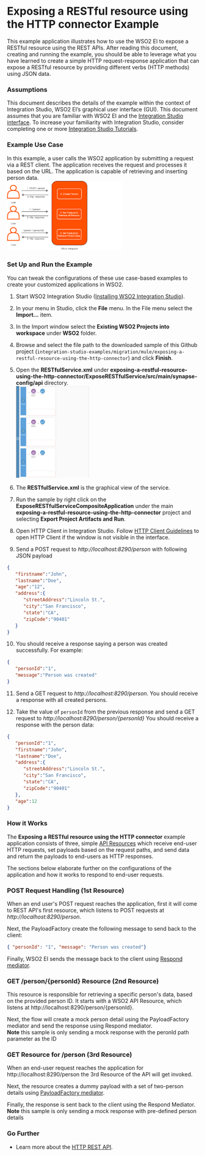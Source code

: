 # Exposing a RESTful resource using the HTTP connector Example

This example application illustrates how to use the WSO2 EI to expose a RESTful resource using the REST APIs. After reading this document, creating and running the example, you should be able to leverage what you have learned to create a simple HTTP request-response application that can expose a RESTful resource by providing different verbs (HTTP methods) using JSON data.

### Assumptions

This document describes the details of the example within the context of Integration Studio, WSO2 EI’s graphical user interface (GUI). This document assumes that you are familiar with WSO2 EI and the [Integration Studio interface](https://ei.docs.wso2.com/en/latest/micro-integrator/develop/WSO2-Integration-Studio/). To increase your familiarity with Integration Studio, consider completing one or more [Integration Studio Tutorials](https://ei.docs.wso2.com/en/latest/micro-integrator/use-cases/integration-use-cases/).

### Example Use Case

In this example, a user calls the WSO2 application by submitting a request via a REST client. The application receives the request and processes it based on the URL. The application is capable of retrieving and inserting person data. <br> 
<img width="60%" src="../../resources/images/exposing-a-restful-resource-using-the-http-connector-use-case.png">

### Set Up and Run the Example

You can tweak the configurations of these use case-based examples to create your customized applications in WSO2.

1. Start WSO2 Integration Studio ([Installing WSO2 Integration Studio](https://ei.docs.wso2.com/en/latest/micro-integrator/develop/installing-WSO2-Integration-Studio/)).

2. In your menu in Studio, click the **File** menu. In the File menu select the **Import...** item.

3. In the Import window select the **Existing WSO2 Projects into workspace** under **WSO2** folder.

4. Browse and select the file path to the downloaded sample of this Github project (``integration-studio-examples/migration/mule/exposing-a-restful-resource-using-the-http-connector``) and click **Finish**.

5. Open the **RESTfulService.xml** under **exposing-a-restful-resource-using-the-http-connector/ExposeRESTfulService/src/main/synapse-config/api** directory.<br>
    <img width="40%" src="../../resources/images/exposing-a-restful-resource-using-the-http-connector.png">
    
6. The **RESTfulService.xml** is the graphical view of the service.

7. Run the sample by right click on the **ExposeRESTfulServiceCompositeApplication** under the main **exposing-a-restful-resource-using-the-http-connector** project and selecting **Export Project Artifacts and Run**.

8. Open HTTP Client in Integration Studio. Follow [HTTP Client Guidelines](../../../docs/common/adding-http-client-to-integration-studio.md) to open HTTP Client if the window is not visible in the interface.

9. Send a POST request to *http://localhost:8290/person* with following JSON payload
```json
{
   "firstname":"John",
   "lastname":"Doe",
   "age":"12",
   "address":{
      "streetAddress":"Lincoln St.",
      "city":"San Francisco",
      "state":"CA",
      "zipCode":"90401"
   }
}
```

10. You should receive a response saying a person was created successfully. For example: 
```json
{
   "personId":"1",
   "message":"Person was created"
}
```

11. Send a GET request to *http://localhost:8290/person*.
 You should receive a response with all created persons.
 
12. Take the value of `personId` from the previous response and send a GET request to *http://localhost:8290/person/{personId}*
 You should receive a response with the person data:
```json
{
   "personId":"1",
   "firstname":"John",
   "lastname":"Doe",
   "address":{
      "streetAddress":"Lincoln St.",
      "city":"San Francisco",
      "state":"CA",
      "zipCode":"90401"
   },
   "age":12
}
```

### How it Works

The **Exposing a RESTful resource using the HTTP connector** example application consists of three, simple [API Resources](https://ei.docs.wso2.com/en/latest/micro-integrator/develop/creating-artifacts/creating-an-api/) which receive end-user HTTP requests, set payloads based on the request paths, and send data and return the payloads to end-users as HTTP responses.

The sections below elaborate further on the configurations of the application and how it works to respond to end-user requests.

### POST Request Handling (1st Resource)

When an end user's POST request reaches the application, first it will come to REST API's first resource, which listens to POST requests at *http://localhost:8290/person*. 

Next, the PayloadFactory create the following message to send back to the client: 
```json
{ "personId": "1", "message": "Person was created"}
```

Finally, WSO2 EI sends the message back to the client using [Respond mediator](https://ei.docs.wso2.com/en/latest/micro-integrator/references/mediators/respond-Mediator/).

### GET /person/{personId} Resource (2nd Resource)

This resource is responsible for retrieving a specific person's data, based on the provided person ID. It starts with a WSO2 API Resource, which listens at http://localhost:8290/person/{personId}.

Next, the flow will create a mock person detail using the PayloadFactory mediator and send the response using Respond mediator.<br>
**Note** this sample is only sending a mock response with the peronId path parameter as the ID
    

### GET Resource for /person (3rd Resource)

When an end-user request reaches the application for http://localhost:8290/person the 3rd Resource of the API will get invoked.

Next, the resource creates a dummy payload with a set of two-person details using [PayloadFactory mediator](https://ei.docs.wso2.com/en/latest/micro-integrator/references/mediators/payloadFactory-Mediator/).

Finally, the response is sent back to the client using the Respond Mediator.<br>
**Note** this sample is only sending a mock response with pre-defined person details

  
### Go Further

- Learn more about the [HTTP REST API](https://ei.docs.wso2.com/en/latest/micro-integrator/references/synapse-properties/rest-api-properties/).
